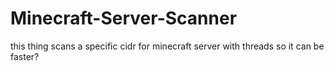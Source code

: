 # Minecraft-Server-Scanner
this thing scans a specific cidr for minecraft server with threads so it can be faster? 
